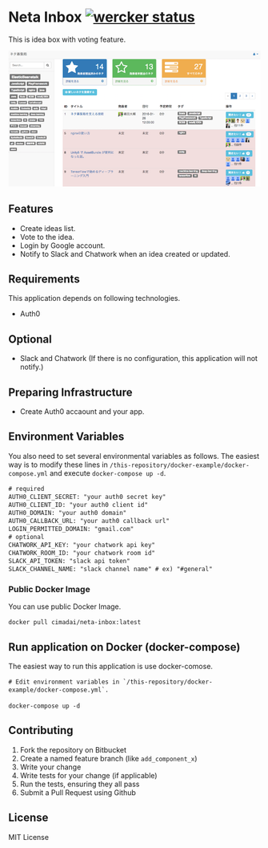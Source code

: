 # Neta Inbox [![wercker status](https://app.wercker.com/status/f47b85fae6b41b5fc944a0a1d282cb61/s "wercker status")](https://app.wercker.com/project/bykey/f47b85fae6b41b5fc944a0a1d282cb61)

This is idea box with voting feature.

![Screenshot](images/ss1.png)

## Features

- Create ideas list.
- Vote to the idea.
- Login by Google account.
- Notify to Slack and Chatwork when an idea created or updated.

## Requirements

This application depends on following technologies.

* Auth0

## Optional

* Slack and Chatwork (If there is no configuration, this application will not notify.)

## Preparing Infrastructure

* Create Auth0 accaount and your app.

## Environment Variables

You also need to set several environmental variables as follows.
The easiest way is to modify these lines in `/this-repository/docker-example/docker-compose.yml` and execute `docker-compose up -d`.

```
# required
AUTH0_CLIENT_SECRET: "your auth0 secret key"
AUTH0_CLIENT_ID: "your auth0 client id"
AUTH0_DOMAIN: "your auth0 domain"
AUTH0_CALLBACK_URL: "your auth0 callback url"
LOGIN_PERMITTED_DOMAIN: "gmail.com"
# optional
CHATWORK_API_KEY: "your chatwork api key"
CHATWORK_ROOM_ID: "your chatwork room id"
SLACK_API_TOKEN: "slack api token"
SLACK_CHANNEL_NAME: "slack channel name" # ex) "#general"
```

### Public Docker Image

You can use public Docker Image.

```
docker pull cimadai/neta-inbox:latest
```

## Run application on Docker (docker-compose)

The easiest way to run this application is use docker-comose.

```
# Edit environment variables in `/this-repository/docker-example/docker-compose.yml`.

docker-compose up -d
```

## Contributing

1. Fork the repository on Bitbucket
2. Create a named feature branch (like `add_component_x`)
3. Write your change
4. Write tests for your change (if applicable)
5. Run the tests, ensuring they all pass
6. Submit a Pull Request using Github

## License

MIT License


